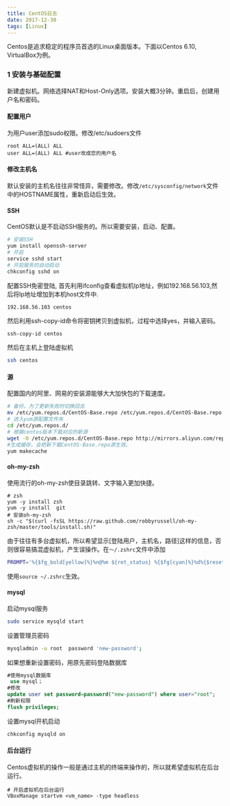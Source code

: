 ```yaml
---
title: CentOS日志 
date: 2017-12-30
tags: [Linux]
---
```


Centos是追求稳定的程序员首选的Linux桌面版本。下面以Centos 6.10, VirtualBox为例。


### 1 安装与基础配置

新建虚拟机。网络选择NAT和Host-Only选项。安装大概3分钟。重启后，创建用户名和密码。


#### 配置用户

为用户user添加sudo权限。修改/etc/sudoers文件

```text
root ALL=(ALL) ALL
user ALL=(ALL) ALL #user改成您的用户名
```

#### 修改主机名

默认安装的主机名往往非常怪异，需要修改。修改`/etc/sysconfig/network`文件中的HOSTNAME属性，重新启动后生效。



#### SSH
CentOS默认是不启动SSH服务的。所以需要安装，启动、配置。

```bash
# 安装SSH
yum install openssh-server
# 开启
service sshd start
# 开启服务的自动启动
chkconfig sshd on
``` 

配置SSH免密登陆, 首先利用ifconfig查看虚拟机Ip地址，例如192.168.56.103,然后将Ip地址增加到本机host文件中.

```text
192.168.56.103 centos
```

然后利用ssh-copy-id命令将密钥拷贝到虚拟机，过程中选择yes，并输入密码。

```bash
ssh-copy-id centos
```

然后在主机上登陆虚拟机

```bash
ssh centos
```



#### 源

配置国内的阿里、网易的安装源能够大大加快包的下载速度。

```bash
# 备份，为了更新失败时切换回去
mv /etc/yum.repos.d/CentOS-Base.repo /etc/yum.repos.d/CentOS-Base.repo.backup
# 进入yum源配置文件夹
cd /etc/yum.repos.d/
# 根据centos版本下载对应的新源
wget -O /etc/yum.repos.d/CentOS-Base.repo http://mirrors.aliyun.com/repo/Centos-6.repo
#生成缓存，会把新下载CentOS-Base.repo源生效。
yum makecache
```
#### oh-my-zsh

使用流行的oh-my-zsh使目录跳转、文字输入更加快捷。

```
# zsh
yum -y install zsh
yum -y install  git
# 安装oh-my-zsh
sh -c "$(curl -fsSL https://raw.github.com/robbyrussell/oh-my-zsh/master/tools/install.sh)"
```

由于往往有多台虚拟机，所以希望显示[登陆用户，主机名，路径]这样的信息，否则很容易搞混虚拟机，产生误操作。在`～/.zshrc`文件中添加

```bash
PROMPT='%{$fg_bold[yellow]%}%n@%m ${ret_status} %{$fg[cyan]%}%d%{$reset_color%} $(git_prompt_info)'
```

使用`source ~/.zshrc`生效。

#### mysql

启动mysql服务

```bash
sudo service mysqld start
```

设置管理员密码

```bash
mysqladmin -u root  password 'new-password';
```

如果想重新设置密码，用原先密码登陆数据库

```sql
#使用mysql数据库        
 use mysql；
#修改          
update user set password=password("new-password") where user="root";
#刷新权限        
flush privileges;
```

设置mysql开机启动

```bash
chkconfig mysqld on
```

#### 后台运行

Centos虚拟机的操作一般是通过主机的终端来操作的，所以就希望虚拟机在后台运行。

```
# 开启虚拟机在后台运行
VBoxManage startvm <vm_name> -type headless
```